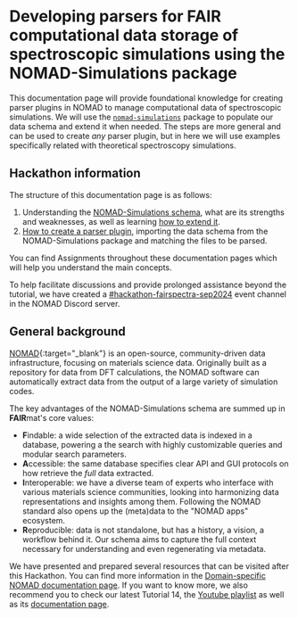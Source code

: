 # Developing parsers for FAIR computational data storage of spectroscopic simulations using the NOMAD-Simulations package

This documentation page will provide foundational knowledge for creating parser plugins in NOMAD to manage computational data of spectroscopic simulations. We will use the [`nomad-simulations`](https://pypi.org/project/nomad-simulations/) package to populate our data schema and extend it when needed. The steps are more general and can be used to create _any_ parser plugin, but in here we will use examples specifically related with theoretical spectroscopy simulations.

## Hackathon information

The structure of this documentation page is as follows:

1. Understanding the [NOMAD-Simulations schema](nomad_simulations.md), what are its strengths and weaknesses, as well as learning [how to extend it](extending_schema.md).
2. [How to create a parser plugin](parser_plugins.md), importing the data schema from the NOMAD-Simulations package and matching the files to be parsed.

You can find Assignments throughout these documentation pages which will help you understand the main concepts.

To help facilitate discussions and provide prolonged assistance beyond the tutorial, we have created a [#hackathon-fairspectra-sep2024](https://discord.gg/qgpHtPZwkt) event channel in the NOMAD Discord server.


## General background

[NOMAD](https://nomad-lab.eu/nomad-lab/){:target="_blank"} is an open-source, community-driven data infrastructure, focusing on materials science data. Originally built as a repository for data from DFT calculations, the NOMAD software can automatically extract data from the output of a large variety of simulation codes. 

The key advantages of the NOMAD-Simulations schema are summed up in **FAIR**mat's core values:

- **F**indable: a wide selection of the extracted data is indexed in a database, powering a the search with highly customizable queries and modular search parameters.
- **A**ccessible: the same database specifies clear API and GUI protocols on how retrieve the _full_ data extracted.
- **I**nteroperable: we have a diverse team of experts who interface with various materials science communities, looking into harmonizing data representations and insights among them. Following the NOMAD standard also opens up the (meta)data to the "NOMAD apps" ecosystem. <!-- Repeated in Parsers intro -->
- **R**eproducible: data is not standalone, but has a history, a vision, a workflow behind it. Our schema aims to capture the full context necessary for understanding and even regenerating via metadata.

We have presented and prepared several resources that can be visited after this Hackathon. You can find more information in the [Domain-specific NOMAD documentation page](https://nomad-lab.eu/prod/v1/staging/docs/examples/overview.html). If you want to know more, we also recommend you to check our latest Tutorial 14, the [Youtube playlist](https://www.youtube.com/watch?v=Al_wY2eqn6g&list=PLrRaxjvn6FDXiHpOKpRN_Phv14Qdqg7lp) as well as its [documentation page](https://fairmat-nfdi.github.io/fairmat-tutorial-14-computational-plugins/).